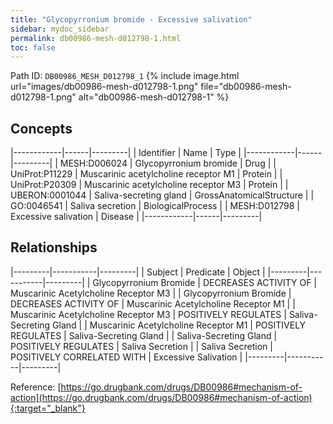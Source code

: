 ```yaml
---
title: "Glycopyrronium bromide - Excessive salivation"
sidebar: mydoc_sidebar
permalink: db00986-mesh-d012798-1.html
toc: false 
---
```



Path ID: `DB00986_MESH_D012798_1`
{% include image.html url="images/db00986-mesh-d012798-1.png" file="db00986-mesh-d012798-1.png" alt="db00986-mesh-d012798-1" %}

## Concepts

|------------|------|---------|
| Identifier | Name | Type    |
|------------|------|---------|
| MESH:D006024 | Glycopyrronium bromide | Drug |
| UniProt:P11229 | Muscarinic acetylcholine receptor M1 | Protein |
| UniProt:P20309 | Muscarinic acetylcholine receptor M3 | Protein |
| UBERON:0001044 | Saliva-secreting gland | GrossAnatomicalStructure |
| GO:0046541 | Saliva secretion | BiologicalProcess |
| MESH:D012798 | Excessive salivation | Disease |
|------------|------|---------|

## Relationships

|---------|-----------|---------|
| Subject | Predicate | Object  |
|---------|-----------|---------|
| Glycopyrronium Bromide | DECREASES ACTIVITY OF | Muscarinic Acetylcholine Receptor M3 |
| Glycopyrronium Bromide | DECREASES ACTIVITY OF | Muscarinic Acetylcholine Receptor M1 |
| Muscarinic Acetylcholine Receptor M3 | POSITIVELY REGULATES | Saliva-Secreting Gland |
| Muscarinic Acetylcholine Receptor M1 | POSITIVELY REGULATES | Saliva-Secreting Gland |
| Saliva-Secreting Gland | POSITIVELY REGULATES | Saliva Secretion |
| Saliva Secretion | POSITIVELY CORRELATED WITH | Excessive Salivation |
|---------|-----------|---------|

Reference: [https://go.drugbank.com/drugs/DB00986#mechanism-of-action](https://go.drugbank.com/drugs/DB00986#mechanism-of-action){:target="_blank"}